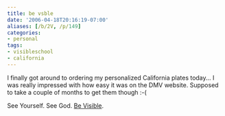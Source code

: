 ```yaml
---
title: be vsble
date: '2006-04-18T20:16:19-07:00'
aliases: [/b/2V, /p/149]
categories:
- personal
tags:
- visibleschool
- california
---
```

I finally got around to ordering my personalized California plates today... I was really impressed with how easy it was
on the DMV website. Supposed to take a couple of months to get them though :-(

See Yourself. See God. [Be Visible](http://www.visibleschool.com).
